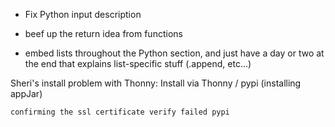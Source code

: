 - Fix Python input description

- beef up the return idea from functions

- embed lists throughout the Python section, and just have a day or two at the end that explains list-specific stuff (.append, etc...)





Sheri's install problem with Thonny:
	Install via Thonny / pypi (installing appJar)

	confirming the ssl certificate verify failed pypi